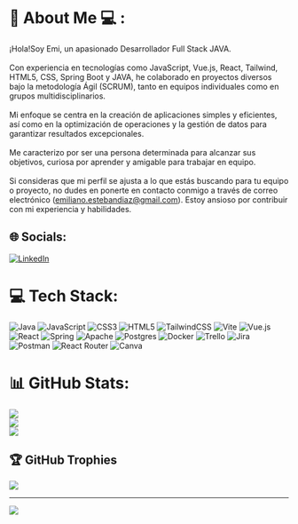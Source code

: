 # 🚀 About Me 💻 :
¡Hola!Soy Emi, un apasionado Desarrollador Full Stack JAVA.<br><br>Con experiencia en tecnologías como JavaScript, Vue.js, React, Tailwind, HTML5, CSS, Spring Boot y JAVA, he colaborado en proyectos diversos bajo la metodología Ágil (SCRUM), tanto en equipos individuales como en grupos multidisciplinarios.<br><br>Mi enfoque se centra en la creación de aplicaciones simples y eficientes, así como en la optimización de operaciones y la gestión de datos para garantizar resultados excepcionales.<br><br>Me caracterizo por ser una persona determinada para alcanzar sus objetivos, curiosa por aprender y amigable para trabajar en equipo.<br><br>Si consideras que mi perfil se ajusta a lo que estás buscando para tu equipo o proyecto, no dudes en ponerte en contacto conmigo a través de correo electrónico (emiliano.estebandiaz@gmail.com). Estoy ansioso por contribuir con mi experiencia y habilidades.


## 🌐 Socials:
[![LinkedIn](https://img.shields.io/badge/LinkedIn-%230077B5.svg?logo=linkedin&logoColor=white)](https://linkedin.com/in/https://www.linkedin.com/in/emiliano-esteban-diaz/) 

# 💻 Tech Stack:
![Java](https://img.shields.io/badge/java-%23ED8B00.svg?style=for-the-badge&logo=openjdk&logoColor=white) ![JavaScript](https://img.shields.io/badge/javascript-%23323330.svg?style=for-the-badge&logo=javascript&logoColor=%23F7DF1E) ![CSS3](https://img.shields.io/badge/css3-%231572B6.svg?style=for-the-badge&logo=css3&logoColor=white) ![HTML5](https://img.shields.io/badge/html5-%23E34F26.svg?style=for-the-badge&logo=html5&logoColor=white) ![TailwindCSS](https://img.shields.io/badge/tailwindcss-%2338B2AC.svg?style=for-the-badge&logo=tailwind-css&logoColor=white) ![Vite](https://img.shields.io/badge/vite-%23646CFF.svg?style=for-the-badge&logo=vite&logoColor=white) ![Vue.js](https://img.shields.io/badge/vue.js-%2335495e.svg?style=for-the-badge&logo=vuedotjs&logoColor=%234FC08D) ![React](https://img.shields.io/badge/react-%2320232a.svg?style=for-the-badge&logo=react&logoColor=%2361DAFB) ![Spring](https://img.shields.io/badge/spring-%236DB33F.svg?style=for-the-badge&logo=spring&logoColor=white) ![Apache](https://img.shields.io/badge/apache-%23D42029.svg?style=for-the-badge&logo=apache&logoColor=white) ![Postgres](https://img.shields.io/badge/postgres-%23316192.svg?style=for-the-badge&logo=postgresql&logoColor=white) ![Docker](https://img.shields.io/badge/docker-%230db7ed.svg?style=for-the-badge&logo=docker&logoColor=white) ![Trello](https://img.shields.io/badge/Trello-%23026AA7.svg?style=for-the-badge&logo=Trello&logoColor=white) ![Jira](https://img.shields.io/badge/jira-%230A0FFF.svg?style=for-the-badge&logo=jira&logoColor=white) ![Postman](https://img.shields.io/badge/Postman-FF6C37?style=for-the-badge&logo=postman&logoColor=white) ![React Router](https://img.shields.io/badge/React_Router-CA4245?style=for-the-badge&logo=react-router&logoColor=white) ![Canva](https://img.shields.io/badge/Canva-%2300C4CC.svg?style=for-the-badge&logo=Canva&logoColor=white)
# 📊 GitHub Stats:
![](https://github-readme-stats.vercel.app/api?username=PerZZi&theme=react&hide_border=false&include_all_commits=false&count_private=false)<br/>
![](https://github-readme-streak-stats.herokuapp.com/?user=PerZZi&theme=react&hide_border=false)<br/>
![](https://github-readme-stats.vercel.app/api/top-langs/?username=PerZZi&theme=react&hide_border=false&include_all_commits=false&count_private=false&layout=compact)

## 🏆 GitHub Trophies
![](https://github-profile-trophy.vercel.app/?username=PerZZi&theme=tokyonight&no-frame=true&no-bg=false&margin-w=4)

---
[![](https://visitcount.itsvg.in/api?id=PerZZi&icon=0&color=0)](https://visitcount.itsvg.in)

<!-- Proudly created with GPRM ( https://gprm.itsvg.in ) -->

